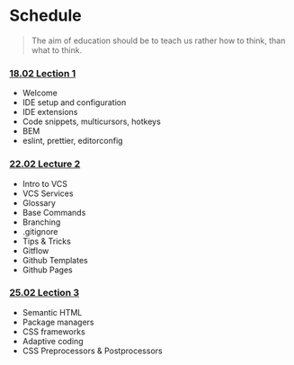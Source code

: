 # Schedule

> The aim of education should be to teach us rather how to think, than what to think.

### [18.02 Lection 1](/lecture-1/lecture.md)
- Welcome
- IDE setup and configuration
- IDE extensions
- Code snippets, multicursors, hotkeys
- BEM
- eslint, prettier, editorconfig

### [22.02 Lecture 2](/lecture-2/lecture.md)

- Intro to VCS
- VCS Services
- Glossary
- Base Commands
- Branching
- .gitignore
- Tips & Tricks
- Gitflow
- Github Templates
- Github Pages

### [25.02 Lection 3](/lecture-3/lecture.md)
- Semantic HTML
- Package managers
- CSS frameworks
- Adaptive coding
- CSS Preprocessors & Postprocessors
